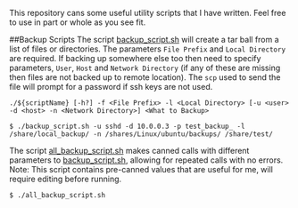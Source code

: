 This repository cans some useful utility scripts that I have written. Feel free to use in part or whole as you see fit.

##Backup Scripts
The script [backup_script.sh](https://github.com/smjest0802/scripts/blob/master/backup_script.sh) will create a tar ball from a list of files or directories. The parameters `File Prefix` and `Local Directory` are required. If backing up somewhere else too then need to specify parameters, `User`, `Host` and `Network Directory` (if any of these are missing then files are not backed up to remote location). The `scp` used to send the file will prompt for a password if ssh keys are not used.
```
./${scriptName} [-h?] -f <File Prefix> -l <Local Directory> [-u <user> -d <host> -n <Network Directory>] <What to Backup>

$ ./backup_script.sh -u sshd -d 10.0.0.3 -p test_backup_ -l /share/local_backup/ -n /shares/Linux/ubuntu/backups/ /share/test/
```

The script [all_backup_script.sh](https://github.com/smjest0802/scripts/blob/master/all_backup_script.sh) makes canned calls with different parameters to [backup_script.sh](https://github.com/smjest0802/scripts/blob/master/backup_script.sh), allowing for repeated calls with no errors. Note: This script contains pre-canned values that are useful for me, will require editing before running.

```
$ ./all_backup_script.sh
```
